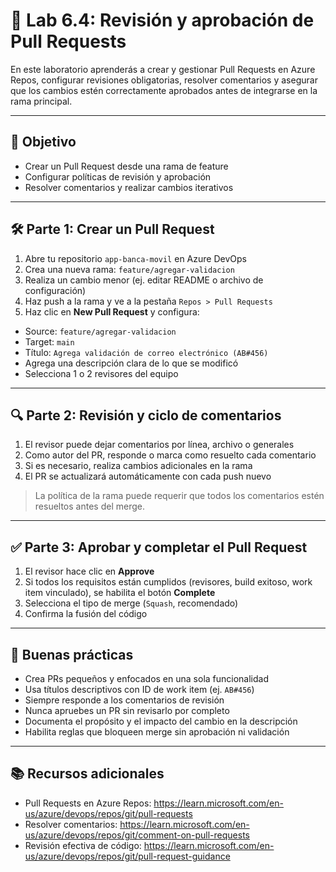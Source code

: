 # 🧪 Lab 6.4: Revisión y aprobación de Pull Requests

En este laboratorio aprenderás a crear y gestionar Pull Requests en Azure Repos, configurar revisiones obligatorias, resolver comentarios y asegurar que los cambios estén correctamente aprobados antes de integrarse en la rama principal.

---

## 🎯 Objetivo

- Crear un Pull Request desde una rama de feature  
- Configurar políticas de revisión y aprobación  
- Resolver comentarios y realizar cambios iterativos  

---

## 🛠️ Parte 1: Crear un Pull Request

1. Abre tu repositorio `app-banca-movil` en Azure DevOps  
2. Crea una nueva rama: `feature/agregar-validacion`  
3. Realiza un cambio menor (ej. editar README o archivo de configuración)  
4. Haz push a la rama y ve a la pestaña `Repos > Pull Requests`  
5. Haz clic en **New Pull Request** y configura:

- Source: `feature/agregar-validacion`  
- Target: `main`  
- Título: `Agrega validación de correo electrónico (AB#456)`  
- Agrega una descripción clara de lo que se modificó  
- Selecciona 1 o 2 revisores del equipo

---

## 🔍 Parte 2: Revisión y ciclo de comentarios

1. El revisor puede dejar comentarios por línea, archivo o generales  
2. Como autor del PR, responde o marca como resuelto cada comentario  
3. Si es necesario, realiza cambios adicionales en la rama  
4. El PR se actualizará automáticamente con cada push nuevo

> La política de la rama puede requerir que todos los comentarios estén resueltos antes del merge.

---

## ✅ Parte 3: Aprobar y completar el Pull Request

1. El revisor hace clic en **Approve**  
2. Si todos los requisitos están cumplidos (revisores, build exitoso, work item vinculado), se habilita el botón **Complete**  
3. Selecciona el tipo de merge (`Squash`, recomendado)  
4. Confirma la fusión del código

---

## 🧠 Buenas prácticas

- Crea PRs pequeños y enfocados en una sola funcionalidad  
- Usa títulos descriptivos con ID de work item (ej. `AB#456`)  
- Siempre responde a los comentarios de revisión  
- Nunca apruebes un PR sin revisarlo por completo  
- Documenta el propósito y el impacto del cambio en la descripción  
- Habilita reglas que bloqueen merge sin aprobación ni validación

---

## 📚 Recursos adicionales

- Pull Requests en Azure Repos: https://learn.microsoft.com/en-us/azure/devops/repos/git/pull-requests  
- Resolver comentarios: https://learn.microsoft.com/en-us/azure/devops/repos/git/comment-on-pull-requests  
- Revisión efectiva de código: https://learn.microsoft.com/en-us/azure/devops/repos/git/pull-request-guidance

